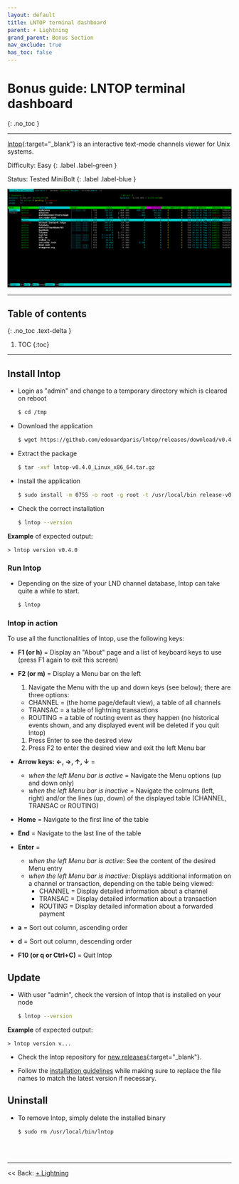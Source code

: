 ```yaml
---
layout: default
title: LNTOP terminal dashboard
parent: + Lightning
grand_parent: Bonus Section
nav_exclude: true
has_toc: false
---
```

<!-- markdownlint-disable MD014 MD022 MD025 MD033 MD040 -->

# Bonus guide: LNTOP terminal dashboard

{: .no_toc }

---

[lntop](https://github.com/edouardparis/lntop){:target="_blank"} is an interactive text-mode channels viewer for Unix systems.

Difficulty: Easy
{: .label .label-green }

Status: Tested MiniBolt
{: .label .label-blue }

![lntop](../../../images/74_lntop.png)

---

## Table of contents
{: .no_toc .text-delta }

1. TOC
{:toc}

---

## Install lntop

* Login as "admin" and change to a temporary directory which is cleared on reboot

  ```sh
  $ cd /tmp
  ````
  
* Download the application
 
  ```sh
  $ wget https://github.com/edouardparis/lntop/releases/download/v0.4.0/lntop-v0.4.0_Linux_x86_64.tar.gz
  ```

* Extract the package

  ```sh
  $ tar -xvf lntop-v0.4.0_Linux_x86_64.tar.gz
  ```
 
* Install the application

  ```sh
  $ sudo install -m 0755 -o root -g root -t /usr/local/bin release-v0.4.0-Linux-x86_64/lntop
  ```

* Check the correct installation

  ```sh
  $ lntop --version
  ```
 
**Example** of expected output:

  ```
  > lntop version v0.4.0
  ```

### Run lntop

* Depending on the size of your LND channel database, lntop can take quite a while to start.

  ```sh
  $ lntop
  ```

### lntop in action

To use all the functionalities of lntop, use the following keys:

* **F1 (or h)** = Display an "About" page and a list of keyboard keys to use (press F1 again to exit this screen)

* **F2 (or m)** = Display a Menu bar on the left
  1. Navigate the Menu with the up and down keys (see below); there are three options:
  * CHANNEL = (the home page/default view), a table of all channels
  * TRANSAC = a table of lightning transactions
  * ROUTING = a table of routing event as they happen (no historical events shown, and any displayed event will be deleted if you quit lntop)
  1. Press Enter to see the desired view
  1. Press F2 to enter the desired view and exit the left Menu bar

* **Arrow keys: ←, →, ↑, ↓** =
  * *when the left Menu bar is active* = Navigate the Menu options (up and down only)
  * *when the left Menu bar is inactive* = Navigate the colmuns (left, right) and/or the lines (up, down) of the displayed table (CHANNEL, TRANSAC or ROUTING)

* **Home** = Navigate to the first line of the table

* **End** = Navigate to the last line of the table

* **Enter** =
  * *when the left Menu bar is active*: See the content of the desired Menu entry
  * *when the left Menu bar is inactive*: Displays additional information on a channel or transaction, depending on the table being viewed:
    * CHANNEL = Display detailed information about a channel
    * TRANSAC = Display detailed information about a transaction
    * ROUTING = Display detailed information about a forwarded payment

* **a** = Sort out column, ascending order

* **d** = Sort out column, descending order

* **F10 (or q or Ctrl+C)** = Quit lntop

## Update

* With user "admin", check the version of lntop that is installed on your node

  ```sh
  $ lntop --version
  ```

**Example** of expected output:

  ```
  > lntop version v...
  ```

* Check the lntop repository for [new releases](https://github.com/edouardparis/lntop/releases){:target="_blank"}.

* Follow the [installation guidelines](#install-lntop) while making sure to replace the file names to match the latest version if necessary.

## Uninstall

* To remove lntop, simply delete the installed binary

  ```sh  
  $ sudo rm /usr/local/bin/lntop
  ```

<br /><br />

---

<< Back: [+ Lightning](index.md)
